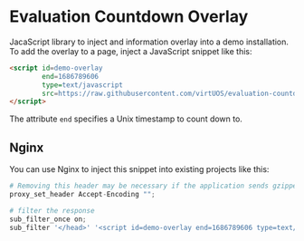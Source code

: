 # Evaluation Countdown Overlay

JacaScript library to inject and information overlay into a demo installation.
To add the overlay to a page, inject a JavaScript snippet like this:

```html
<script id=demo-overlay
        end=1686789606
        type=text/javascript
        src=https://raw.githubusercontent.com/virtUOS/evaluation-countdown-overlay/main/countdown.js>
</script>
```

The attribute `end` specifies a Unix timestamp to count down to.


## Nginx

You can use Nginx to inject this snippet into existing projects like this:

```py
# Removing this header may be necessary if the application sends gzipped content
proxy_set_header Accept-Encoding "";

# filter the response
sub_filter_once on;
sub_filter '</head>' '<script id=demo-overlay end=1686789606 type=text/javascript src=/countdown.js></script></head>';
```
